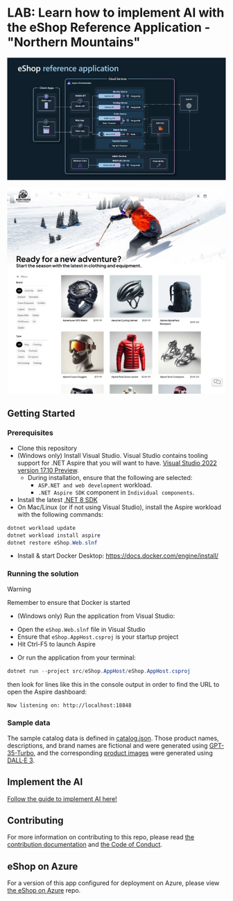 # LAB: Learn how to implement AI with the eShop Reference Application - "Northern Mountains"
![eShop Reference Application architecture diagram](/img/eshop_architecture.png)

![eShop homepage screenshot](/img/eshop_homepage.png)

## Getting Started

### Prerequisites

- Clone this repository
- (Windows only) Install Visual Studio. Visual Studio contains tooling support for .NET Aspire that you will want to have. [Visual Studio 2022 version 17.10 Preview](https://visualstudio.microsoft.com/vs/preview/).
  - During installation, ensure that the following are selected:
    - `ASP.NET and web development` workload.
    - `.NET Aspire SDK` component in `Individual components`.
- Install the latest [.NET 8 SDK](https://github.com/dotnet/installer#installers-and-binaries)
- On Mac/Linux (or if not using Visual Studio), install the Aspire workload with the following commands:

```powershell
dotnet workload update
dotnet workload install aspire
dotnet restore eShop.Web.slnf
```

- Install & start Docker Desktop: https://docs.docker.com/engine/install/

### Running the solution

> [!WARNING]
> Remember to ensure that Docker is started

- (Windows only) Run the application from Visual Studio:

* Open the `eShop.Web.slnf` file in Visual Studio
* Ensure that `eShop.AppHost.csproj` is your startup project
* Hit Ctrl-F5 to launch Aspire

- Or run the application from your terminal:

```powershell
dotnet run --project src/eShop.AppHost/eShop.AppHost.csproj
```

then look for lines like this in the console output in order to find the URL to open the Aspire dashboard:

```sh
Now listening on: http://localhost:18848
```

### Sample data

The sample catalog data is defined in [catalog.json](https://github.com/dotnet/eShop/blob/main/src/Catalog.API/Setup/catalog.json). Those product names, descriptions, and brand names are fictional and were generated using [GPT-35-Turbo](https://learn.microsoft.com/en-us/azure/ai-services/openai/how-to/chatgpt), and the corresponding [product images](https://github.com/dotnet/eShop/tree/main/src/Catalog.API/Pics) were generated using [DALL·E 3](https://openai.com/dall-e-3).

## Implement the AI

[Follow the guide to implement AI here!](../main/docs/ai-lab/README.md)

## Contributing

For more information on contributing to this repo, please read [the contribution documentation](./CONTRIBUTING.md) and [the Code of Conduct](CODE-OF-CONDUCT.md).

## eShop on Azure

For a version of this app configured for deployment on Azure, please view [the eShop on Azure](https://github.com/Azure-Samples/eShopOnAzure) repo.
